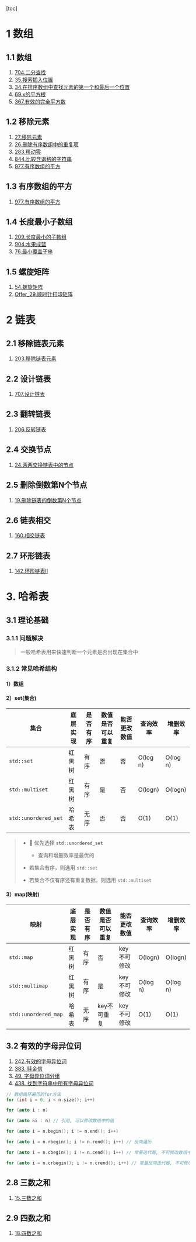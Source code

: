 [toc]

# 1 数组

## 1.1 数组

1. [704.二分查找](./leetcode/704.二分查找.cpp)
2. [35.搜索插入位置](./leetcode/35.搜索插入位置.cpp)
3. [34.在排序数组中查找元素的第一个和最后一个位置](./leetcode/34.在排序数组中查找元素的第一个和最后一个位置.cpp)
4. [69.x的平方根](./leetcode/69.x的平方根.cpp)
5. [367.有效的完全平方数](./leetcode/367.有效的完全平方数.cpp)

## 1.2 移除元素

1. [27.移除元素](./leetcode/27.移除元素.cpp)
2. [26.删除有序数组中的重复项](./leetcode/26.删除有序数组中的重复项.cpp)
3. [283.移动零](./leetcode/283.移动零.cpp)
4. [844.比较含退格的字符串](./leetcode/844.比较含退格的字符串.cpp)
5. [977.有序数组的平方](./leetcode/977.有序数组的平方.cpp)

## 1.3 有序数组的平方

1. [977.有序数组的平方](./leetcode/977.有序数组的平方.cpp)

## 1.4 长度最小子数组

1. [209.长度最小的子数组](./leetcode/209.长度最小的子数组.cpp)
2. [904.水果成篮](./leetcode/904.水果成篮.cpp)
3. [76.最小覆盖子串](./leetcode/76.最小覆盖子串.cpp)

## 1.5 螺旋矩阵

1. [54.螺旋矩阵](./leetcode/54.螺旋矩阵.cpp)
2. [Offer_29.顺时针打印矩阵](./leetcode/Offer29.顺时针打印矩阵.cpp)

# 2 链表

## 2.1 移除链表元素

1. [203.移除链表元素](./leetcode/203.移除链表元素.cpp)

## 2.2 设计链表

1. [707.设计链表](./leetcode/707.设计链表.cpp)

## 2.3 翻转链表

1. [206.反转链表](./leetcode/206.反转链表.cpp)

## 2.4 交换节点

1. [24.两两交换链表中的节点](./leetcode/24.两两交换链表中的节点.cpp)

## 2.5 删除倒数第N个节点

1. [19.删除链表的倒数第N个节点](./leetcode/19.删除链表的倒数第N个节点.cpp)

## 2.6 链表相交

1. [160.相交链表](./leetcode/160.相交链表.cpp)

## 2.7 环形链表

1. [142.环形链表II](./leetcode/142.环形链表II.cpp)

# 3. 哈希表

## 3.1 理论基础

### 3.1.1 问题解决

>  一般哈希表用来快速判断一个元素是否出现在集合中

### 3.1.2 常见哈希结构

#### 1）数组

#### 2）set(集合)

| 集合                 | 底层实现 | 是否有序 | 数值是否可以重复 | 能否更改数值 | 查询效率 | 增删效率 |
| -------------------- | -------- | -------- | ---------------- | ------------ | -------- | -------- |
| `std::set`           | 红黑树   | 有序     | 否               | 否           | O(log n) | O(log n) |
| `std::multiset`      | 红黑树   | 有序     | 是               | 否           | O(logn)  | O(logn)  |
| `std::unordered_set` | 哈希表   | 无序     | 否               | 否           | O(1)     | O(1)     |


> - 🔑 优先选择 **`std::unordered_set`**
>   - 查询和增删效率是最优的
>
> - 若集合有序，则选用 `std::set`
>
> - 若集合不仅有序还有重复数据，则选用 `std::multiset`

#### 3）map(映射)

| 映射                 | 底层实现 | 是否有序 | 数值是否可以重复 | 能否更改数值 | 查询效率 | 增删效率 |
| -------------------- | -------- | -------- | ---------------- | ------------ | -------- | -------- |
| `std::map`           | 红黑树   | 有序     | 否               | key不可修改  | O(logn)  | O(logn)  |
| `std::multimap`      | 红黑树   | 有序     | 是               | key不可修改  | O(log n) | O(log n) |
| `std::unordered_map` | 哈希表   | 无序     | key不可重复      | key不可修改  | O(1)     | O(1)     |

## 3.2 有效的字母异位词

1. [242.有效的字母异位词](./leetcode/242.valid-anagram.cpp)
2. [383. 赎金信](./leetcode/383.ransom-note.cpp)
3. [49. 字母异位词分组](./leetcode/49.group-anagrams.cpp)
4. [438. 找到字符串中所有字母异位词](./leetcode/438.find-all-anagrams-in-a-string.cpp)

```cpp
// 数组循环遍历的for方法
for (int i = 0; i < n.size(); i++)

for (auto i : n)

for (auto &i : n) // 引用, 可以修改数组中的值

for (auto i = n.begin(); i != n.end(); i++)

for (auto i = n.rbegin(); i != n.rend(); i++) // 反向遍历

for (auto i = n.cbegin(); i != n.cend(); i++) // 常量迭代器, 不可修改数组中的值

for (auto i = n.crbegin(); i != n.crend(); i++) // 常量反向迭代器, 不可修改数组中的值
```

## 2.8 三数之和

1. [15.三数之和](./leetcode/15.3-sum.cpp)

## 2.9 四数之和

1. [18.四数之和](./leetcode/18.4-sum.cpp)
